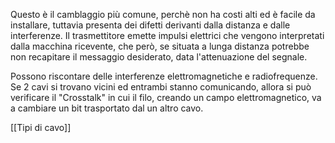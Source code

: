 Questo è il camblaggio più comune, perchè non ha costi alti ed è facile da installare, tuttavia presenta dei difetti derivanti dalla distanza e dalle interferenze.
Il trasmettitore emette impulsi elettrici che vengono interpretati dalla macchina ricevente, che però, se situata a lunga distanza potrebbe non recapitare il messaggio desiderato, data l'attenuazione del segnale.

Possono riscontare delle interferenze elettromagnetiche e radiofrequenze.
Se 2 cavi si trovano vicini ed entrambi stanno comunicando, allora si può verificare il "Crosstalk" in cui il filo, creando un campo elettromagnetico, va a cambiare un bit trasportato dal un altro cavo.

[[Tipi di cavo]]
